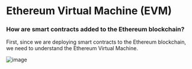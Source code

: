 # Ethereum Virtual Machine (EVM)

### How are smart contracts added to the Ethereum blockchain?

First, since we are deploying smart contracts to the Ethereum blockchain, we need to understand the Ethereum Virtual Machine.

![image](https://user-images.githubusercontent.com/37263010/209463378-3b98ec72-b99c-4a3d-8ea8-c7a808e395e0.png)
